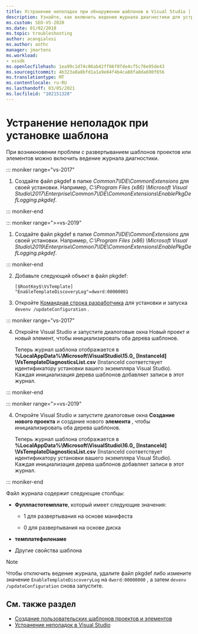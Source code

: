 ```yaml
---
title: Устранение неполадок при обнаружении шаблонов в Visual Studio | Документация Майкрософт
description: Узнайте, как включить ведение журнала диагностики для устранения неполадок при развертывании пользовательских проектов и шаблонов в пакете SDK для Visual Studio.
ms.custom: SEO-VS-2020
ms.date: 01/02/2018
ms.topic: troubleshooting
author: acangialosi
ms.author: anthc
manager: jmartens
ms.workload:
- vssdk
ms.openlocfilehash: 1ea99c1d74c06ab42ff86f07de4cf5c76e95de43
ms.sourcegitcommit: 4b323a8a8bfd1a1a9e84f4b4ca88fa8da690f656
ms.translationtype: MT
ms.contentlocale: ru-RU
ms.lasthandoff: 03/05/2021
ms.locfileid: "102151328"
---
```

# <a name="troubleshooting-template-installation"></a>Устранение неполадок при установке шаблона

При возникновении проблем с развертыванием шаблонов проектов или элементов можно включить ведение журнала диагностики.

::: moniker range="vs-2017"

1. Создайте файл pkgdef в папке *Common7\IDE\CommonExtensions* для своей установки. Например, *C:\Program Files (x86) \Microsoft Visual Studio\2017\Enterprise\Common7\IDE\CommonExtensions\EnablePkgDefLogging.pkgdef*.

::: moniker-end

::: moniker range=">=vs-2019"

1. Создайте файл pkgdef в папке *Common7\IDE\CommonExtensions* для своей установки. Например, *C:\Program Files (x86) \Microsoft Visual Studio\2019\Enterprise\Common7\IDE\CommonExtensions\EnablePkgDefLogging.pkgdef*.

::: moniker-end

2. Добавьте следующий объект в файл pkgdef:

    ```
    [$RootKey$\VsTemplate]
    "EnableTemplateDiscoveryLog"=dword:00000001
    ```

3. Откройте [Командная строка разработчика](../ide/reference/command-prompt-powershell.md) для установки и запуска `devenv /updateConfiguration` .

::: moniker range="vs-2017"

4. Откройте Visual Studio и запустите диалоговые окна Новый проект и новый элемент, чтобы инициализировать оба дерева шаблонов.

   Теперь журнал шаблона отображается в **%LocalAppData%\Microsoft\VisualStudio\15.0_ [InstanceId] \VsTemplateDiagnosticsList.csv** (InstanceId соответствует идентификатору установки вашего экземпляра Visual Studio). Каждая инициализация дерева шаблонов добавляет записи в этот журнал.

::: moniker-end

::: moniker range=">=vs-2019"

4. Откройте Visual Studio и запустите диалоговые окна **Создание нового проекта** и создание нового **элемента** , чтобы инициализировать оба дерева шаблонов.

   Теперь журнал шаблона отображается в **%LocalAppData%\Microsoft\VisualStudio\16.0_ [InstanceId] \VsTemplateDiagnosticsList.csv** (InstanceId соответствует идентификатору установки вашего экземпляра Visual Studio). Каждая инициализация дерева шаблонов добавляет записи в этот журнал.

::: moniker-end

Файл журнала содержит следующие столбцы:

- **Фуллпастотемплате**, который имеет следующие значения:

  - 1 для развертывания на основе манифеста

  - 0 для развертывания на основе диска

- **темплатефиленаме**

- Другие свойства шаблона

> [!NOTE]
> Чтобы отключить ведение журнала, удалите файл pkgdef либо измените значение `EnableTemplateDiscoveryLog` на `dword:00000000` , а затем `devenv /updateConfiguration` снова запустите.

## <a name="see-also"></a>См. также раздел

- [Создание пользовательских шаблонов проектов и элементов](creating-custom-project-and-item-templates.md)
- [Устранение неполадок в Visual Studio](/troubleshoot/visualstudio/welcome-visual-studio/)
